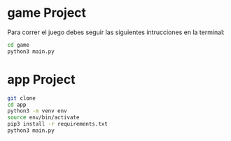 # game Project

Para correr el juego debes seguir las siguientes intrucciones en la terminal:
```sh
cd game
python3 main.py
```

# app Project
```sh
git clone
cd app
python3 -m venv env
source env/bin/activate
pip3 install -r requirements.txt
python3 main.py
```